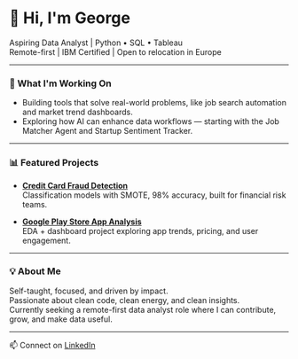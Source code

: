 # 👋 Hi, I'm George

Aspiring Data Analyst | Python • SQL • Tableau  
Remote-first | IBM Certified | Open to relocation in Europe

---

### 🚀 What I'm Working On
- Building tools that solve real-world problems, like job search automation and market trend dashboards.
- Exploring how AI can enhance data workflows — starting with the Job Matcher Agent and Startup Sentiment Tracker.

---

### 📊 Featured Projects
- **[Credit Card Fraud Detection](https://github.com/GeorgeSkartados/Credit-Card-Fraud-Detection)**  
  Classification models with SMOTE, 98% accuracy, built for financial risk teams.

- **[Google Play Store App Analysis](https://github.com/GeorgeSkartados/Google-Play-Store-Apps-Analysis)**  
  EDA + dashboard project exploring app trends, pricing, and user engagement.

---

### 💡 About Me
Self-taught, focused, and driven by impact.  
Passionate about clean code, clean energy, and clean insights.  
Currently seeking a remote-first data analyst role where I can contribute, grow, and make data useful.

---

📫 Connect on [LinkedIn](https://www.linkedin.com/in/gskartados)
